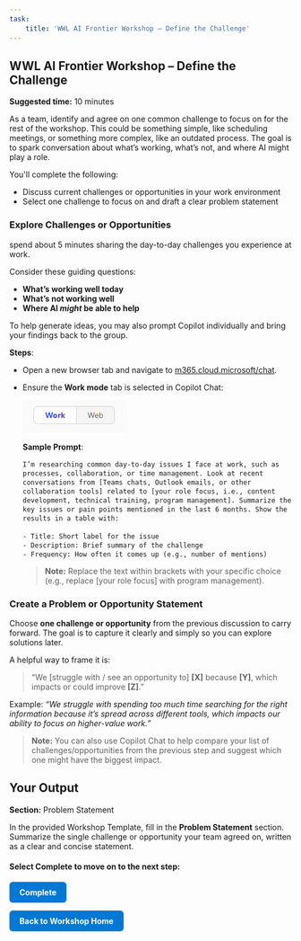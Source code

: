 ```yaml
---
task:
    title: 'WWL AI Frontier Workshop – Define the Challenge'
---
```


## WWL AI Frontier Workshop – Define the Challenge

**Suggested time:** 10 minutes

As a team, identify and agree on one common challenge to focus on for the rest of the workshop. This could be something simple, like scheduling meetings, or something more complex, like an outdated process. The goal is to spark conversation about what’s working, what’s not, and where AI might play a role.

You'll complete the following:

- Discuss current challenges or opportunities in your work environment  
- Select one challenge to focus on and draft a clear problem statement  

### Explore Challenges or Opportunities

spend about 5 minutes sharing the day-to-day challenges you experience at work.  

Consider these guiding questions:  

- **What’s working well today**  
- **What’s not working well**  
- **Where AI *might* be able to help**  

To help generate ideas, you may also prompt Copilot individually and bring your findings back to the group.  

**Steps**:  

- Open a new browser tab and navigate to <a href="https://m365.cloud.microsoft/chat" target="_blank">m365.cloud.microsoft/chat</a>.  
- Ensure the **Work mode** tab is selected in Copilot Chat:  

    ![Screenshot showing Work mode tab in Copilot Chat.](../Labs/Media/work-web-mode.png)  

    **Sample Prompt**:  

    ```text
    I’m researching common day-to-day issues I face at work, such as processes, collaboration, or time management. Look at recent conversations from [Teams chats, Outlook emails, or other collaboration tools] related to [your role focus, i.e., content development, technical training, program management]. Summarize the key issues or pain points mentioned in the last 6 months. Show the results in a table with:  
    
    - Title: Short label for the issue  
    - Description: Brief summary of the challenge  
    - Frequency: How often it comes up (e.g., number of mentions) 
    ```

    > **Note:** Replace the text within brackets with your specific choice (e.g., replace [your role focus] with program management).

### Create a Problem or Opportunity Statement  

Choose **one challenge or opportunity** from the previous discussion to carry forward. The goal is to capture it clearly and simply so you can explore solutions later.  

A helpful way to frame it is:  
> “We [struggle with / see an opportunity to] **[X]** because **[Y]**, which impacts or could improve **[Z]**.”  

Example: *“We struggle with spending too much time searching for the right information because it’s spread across different tools, which impacts our ability to focus on higher-value work.”*  

> **Note:** You can also use Copilot Chat to help compare your list of challenges/opportunities from the previous step and suggest which one might have the biggest impact.  

## Your Output  

**Section:** Problem Statement  

In the provided Workshop Template, fill in the **Problem Statement** section. Summarize the single challenge or opportunity your team agreed on, written as a clear and concise statement.

#### Select **Complete** to move on to the next step:

<a href="https://microsoftlearning.github.io/AI-Frontier-Workshop/Instructions/Labs/3-break-down-the-problem.html" 
   style="display:inline-block; padding:10px 18px; background-color:#0078D4; color:#ffffff; 
   text-decoration:none; border-radius:6px; font-weight:bold;">
Complete
</a>

<a href="https://microsoftlearning.github.io/AI-Frontier-Workshop/" 
   style="display:inline-block; padding:10px 18px; background-color:#0078D4; color:#ffffff; 
   text-decoration:none; border-radius:6px; font-weight:bold;">
Back to Workshop Home
</a>

